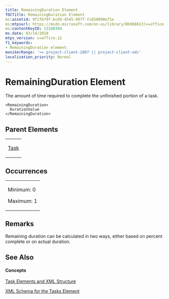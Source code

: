 ```yaml
---
title: RemainingDuration Element
TOCTitle: RemainingDuration Element
ms:assetid: 9f1fb79f-bc69-4545-997f-fc658090e71e
ms:mtpsurl: https://msdn.microsoft.com/en-us/library/Bb968613(v=office.12)
ms:contentKeyID: 13188304
ms.date: 03/14/2018
mtps_version: v=office.12
f1_keywords:
- RemainingDuration element
monikerRange: '>= project-client-2007 || project-client-odc'
localization_priority: Normal
---
```


# RemainingDuration Element




The amount of time required to complete the unfinished portion of a task.

    <RemainingDuration>
      DurationValue
    </RemainingDuration>

## Parent Elements

<table>
<colgroup>
<col style="width: 100%" />
</colgroup>
<tbody>
<tr class="odd">
<td><p><a href="task-element.md">Task</a></p></td>
</tr>
</tbody>
</table>

## Occurrences

<table>
<colgroup>
<col style="width: 100%" />
</colgroup>
<tbody>
<tr class="odd">
<td><p>Minimum: 0</p>
<p>Maximum: 1</p></td>
</tr>
</tbody>
</table>

## Remarks

Remaining duration can be calculated in two ways, either based on percent complete or on actual duration.

## See Also

#### Concepts

[Task Elements and XML Structure](task-elements-and-xml-structure.md)

[XML Schema for the Tasks Element](xml-schema-for-the-tasks-element.md)

